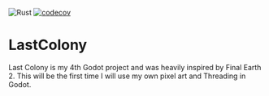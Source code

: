 ![Rust](https://github.com/Zitronenjoghurt/LastColony/actions/workflows/rust.yml/badge.svg)
[![codecov](https://codecov.io/gh/Zitronenjoghurt/LastColony/branch/main/graph/badge.svg)](https://codecov.io/gh/Zitronenjoghurt/LastColony)

# LastColony
Last Colony is my 4th Godot project and was heavily inspired by Final Earth 2. This will be the first time I will use my own pixel art and Threading in Godot.
